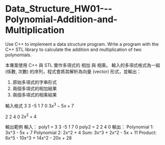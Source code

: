 # Data_Structure_HW01---Polynomial-Addition-and-Multiplication
Use C++ to implement a data structure program.
Write a program with the C++ STL library to calculate the addition and multiplication of two polynomials.

本專案使用 C++ 與 STL 實作多項式的 相加 與 相乘。
輸入的多項式格式為一組 (係數, 次數) 的序列，程式會將其解析為向量 (vector) 形式，並輸出：
1. 原始多項式的字串形式
2. 兩個多項式的相加結果
3. 兩個多項式的相乘結果

輸入格式
3 3 -5 1 7 0
$3x^3 - 5x + 7$

2 2 4 0
$2x^2 + 4$

輸出範例
輸入：
poly1 = 3 3 -5 1 7 0
poly2 = 2 2 4 0
輸出：
Polynomial 1: 3x^3 - 5x + 7
Polynomial 2: 2x^2 + 4
Sum: 3x^3 + 2x^2 - 5x + 11
Product: 6x^5 - 10x^3 + 14x^2 - 20x + 28
